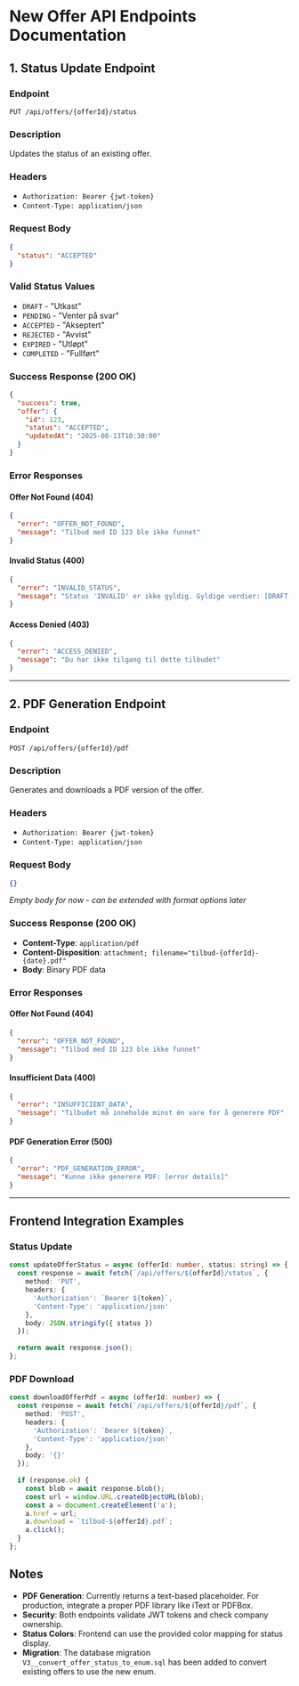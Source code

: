 # New Offer API Endpoints Documentation

## 1. Status Update Endpoint

### Endpoint
```
PUT /api/offers/{offerId}/status
```

### Description
Updates the status of an existing offer.

### Headers
- `Authorization: Bearer {jwt-token}`
- `Content-Type: application/json`

### Request Body
```json
{
  "status": "ACCEPTED"
}
```

### Valid Status Values
- `DRAFT` - "Utkast"
- `PENDING` - "Venter på svar" 
- `ACCEPTED` - "Akseptert"
- `REJECTED` - "Avvist"
- `EXPIRED` - "Utløpt"
- `COMPLETED` - "Fullført"

### Success Response (200 OK)
```json
{
  "success": true,
  "offer": {
    "id": 123,
    "status": "ACCEPTED",
    "updatedAt": "2025-08-13T10:30:00"
  }
}
```

### Error Responses

#### Offer Not Found (404)
```json
{
  "error": "OFFER_NOT_FOUND",
  "message": "Tilbud med ID 123 ble ikke funnet"
}
```

#### Invalid Status (400)
```json
{
  "error": "INVALID_STATUS", 
  "message": "Status 'INVALID' er ikke gyldig. Gyldige verdier: [DRAFT, PENDING, ACCEPTED, REJECTED, EXPIRED, COMPLETED]"
}
```

#### Access Denied (403)
```json
{
  "error": "ACCESS_DENIED",
  "message": "Du har ikke tilgang til dette tilbudet"
}
```

---

## 2. PDF Generation Endpoint

### Endpoint
```
POST /api/offers/{offerId}/pdf
```

### Description
Generates and downloads a PDF version of the offer.

### Headers
- `Authorization: Bearer {jwt-token}`
- `Content-Type: application/json`

### Request Body
```json
{}
```
*Empty body for now - can be extended with format options later*

### Success Response (200 OK)
- **Content-Type**: `application/pdf`
- **Content-Disposition**: `attachment; filename="tilbud-{offerId}-{date}.pdf"`
- **Body**: Binary PDF data

### Error Responses

#### Offer Not Found (404)
```json
{
  "error": "OFFER_NOT_FOUND",
  "message": "Tilbud med ID 123 ble ikke funnet"
}
```

#### Insufficient Data (400)
```json
{
  "error": "INSUFFICIENT_DATA",
  "message": "Tilbudet må inneholde minst én vare for å generere PDF"
}
```

#### PDF Generation Error (500)
```json
{
  "error": "PDF_GENERATION_ERROR",
  "message": "Kunne ikke generere PDF: [error details]"
}
```

---

## Frontend Integration Examples

### Status Update
```typescript
const updateOfferStatus = async (offerId: number, status: string) => {
  const response = await fetch(`/api/offers/${offerId}/status`, {
    method: 'PUT',
    headers: {
      'Authorization': `Bearer ${token}`,
      'Content-Type': 'application/json'
    },
    body: JSON.stringify({ status })
  });
  
  return await response.json();
};
```

### PDF Download
```typescript
const downloadOfferPdf = async (offerId: number) => {
  const response = await fetch(`/api/offers/${offerId}/pdf`, {
    method: 'POST',
    headers: {
      'Authorization': `Bearer ${token}`,
      'Content-Type': 'application/json'
    },
    body: '{}'
  });
  
  if (response.ok) {
    const blob = await response.blob();
    const url = window.URL.createObjectURL(blob);
    const a = document.createElement('a');
    a.href = url;
    a.download = `tilbud-${offerId}.pdf`;
    a.click();
  }
};
```

## Notes

- **PDF Generation**: Currently returns a text-based placeholder. For production, integrate a proper PDF library like iText or PDFBox.
- **Security**: Both endpoints validate JWT tokens and check company ownership.
- **Status Colors**: Frontend can use the provided color mapping for status display.
- **Migration**: The database migration `V3__convert_offer_status_to_enum.sql` has been added to convert existing offers to use the new enum.
